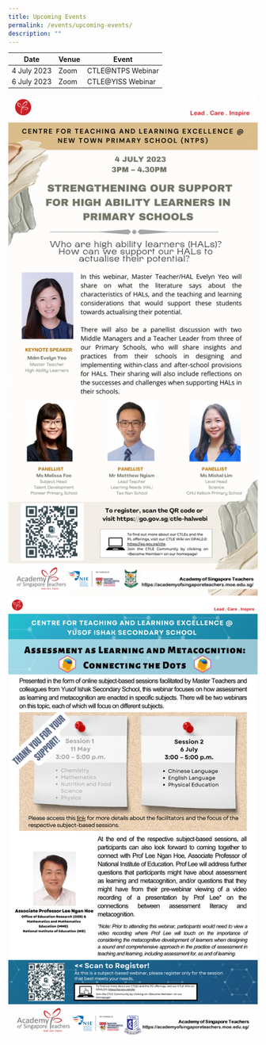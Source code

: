 ```yaml
---
title: Upcoming Events
permalink: /events/upcoming-events/
description: ""
---
```

<p id="TCLE-YISS23"></p>

| Date | Venue | Event|
| -------- | -------- | -------- |
| 4 July 2023     | Zoom  | CTLE@NTPS Webinar|
| 6 July 2023     | Zoom  | CTLE@YISS Webinar|

<a href="https://go.gov.sg/ctle-halwebi"><img src="/images/Events/ctle-hal-jul23.png" style="width:1000px"></a>
<a href="https://go.gov.sg/ctlemetacognitionwebinar"><img src="/images/Events/ctle-yiss-6jul23.png" style="width:1000px"></a>
